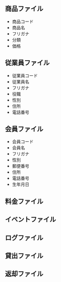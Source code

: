 ## 商品ファイル
* 商品コード
* 商品名
* フリガナ
* 分類
* 価格

## 従業員ファイル
* 従業員コード
* 従業員名
* フリガナ
* 役職
* 性別
* 住所
* 電話番号

## 会員ファイル
* 会員コード
* 会員名
* フリガナ
* 性別
* 郵便番号
* 住所
* 電話番号
* 生年月日

## 料金ファイル

## イベントファイル

## ログファイル

## 貸出ファイル

## 返却ファイル
